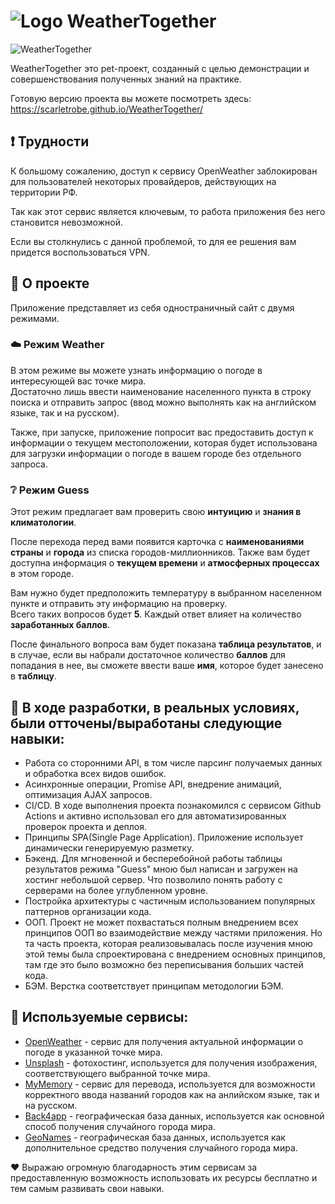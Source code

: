 # ![Logo](https://user-images.githubusercontent.com/43303249/199053597-5816135c-b607-4a51-9a65-d1ecfab121cf.png) WeatherTogether
![WeatherTogether](https://user-images.githubusercontent.com/43303249/199028393-7c16d35a-0d01-4267-bc0c-1f449fd36ef7.png)

WeatherTogether это pet-проект, созданный с целью демонстрации и совершенствования полученных знаний на практике.

Готовую версию проекта вы можете посмотреть здесь: https://scarletrobe.github.io/WeatherTogether/

## :heavy_exclamation_mark: Трудности
  К большому сожалению, доступ к сервису OpenWeather заблокирован для пользователей некоторых провайдеров, действующих на территории РФ.
  
  Так как этот сервис является ключевым, то работа приложения без него становится невозможной.
  
  Если вы столкнулись с данной проблемой, то для ее решения вам придется воспользоваться VPN.

## :large_blue_circle: О проекте
Приложение представляет из себя одностраничный сайт с двумя режимами.
### :cloud: Режим Weather
  В этом режиме вы можете узнать информацию о погоде в интересующей вас точке мира.<br>
  Достаточно лишь ввести наименование населенного пункта в строку поиска и отправить запрос (ввод можно выполнять как на английском языке, так и на русском).

  Также, при запуске, приложение попросит вас предоставить доступ к информации о текущем местоположении, которая будет использована для загрузки информации о погоде в вашем городе без отдельного запроса.
### :grey_question: Режим Guess
  Этот режим предлагает вам проверить свою <b>интуицию</b> и <b>знания в климатологии</b>.
  
  После перехода перед вами появится карточка с <b>наименованиями страны</b> и <b>города</b> из списка городов-миллионников. Также вам будет доступна информация о <b>текущем времени</b> и <b>атмосферных процессах</b> в этом городе.
  
  Вам нужно будет предположить температуру в выбранном населенном пункте и отправить эту информацию на проверку. <br>
  Всего таких вопросов будет <b>5</b>. Каждый ответ влияет на количество <b>заработанных баллов</b>.
  
  После финального вопроса вам будет показана <b>таблица результатов</b>, и в случае, если вы набрали достаточное количество <b>баллов</b> для попадания в нее, вы сможете ввести ваше <b>имя</b>, которое будет занесено в <b>таблицу</b>.

## :blue_book: В ходе разработки, в реальных условиях, были отточены/выработаны следующие навыки:
*	Работа со сторонними API, в том числе парсинг получаемых данных и обработка всех видов ошибок.
*	Асинхронные операции, Promise API, внедрение анимаций, оптимизация AJAX запросов.
*	CI/CD. В ходе выполнения проекта познакомился с сервисом Github Actions и активно использовал его для автоматизированных проверок проекта и деплоя.
*	Принципы SPA(Single Page Application). Приложение использует динамически генерируемую разметку.
*	Бэкенд. Для мгновенной и бесперебойной работы таблицы результатов режима "Guess" мною был написан и загружен на хостинг небольшой сервер. Что позволило понять работу с серверами на более углубленном уровне.
*	Постройка архитектуры с частичным использованием популярных паттернов организации кода.
*	ООП. Проект не может похвастаться полным внедрением всех принципов ООП во взаимодействие между частями приложения. Но та часть проекта, которая реализовывалась после изучения мною этой темы была спроектирована с внедрением основных принципов, там где это было возможно без переписывания больших частей кода.
*	БЭМ. Верстка соответствует принципам методологии БЭМ.

## :pray: Используемые сервисы:
* [OpenWeather](https://openweathermap.org/) - сервис для получения актуальной информации о погоде в указанной точке мира.
* [Unsplash](https://unsplash.com/) - фотохостинг, используется для получения изображения, соответствующего выбранной точке мира.
* [MyMemory](https://mymemory.translated.net/) - сервис для перевода, используется для возможности корректного ввода названий городов как на анлийском языке, так и на русском.
* [Back4app](https://www.back4app.com/database/back4app/list-of-all-continents-countries-cities) - географическая база данных, используется как основной способ получения случайного города мира.
* [GeoNames](https://www.geonames.org/) - географическая база данных, используется как дополнительное средство получения случайного города мира.

:heart: Выражаю огромную благодарность этим сервисам за предоставленную возможность использовать их ресурсы бесплатно и тем самым развивать свои навыки.
